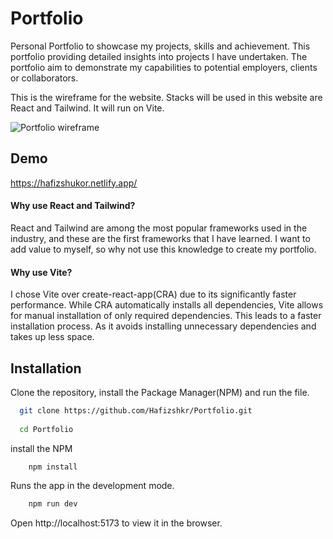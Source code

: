 
# Portfolio

Personal Portfolio to showcase my projects, skills and achievement. This portfolio providing detailed insights into projects I have undertaken. The portfolio aim to demonstrate my capabilities to potential employers, clients or collaborators. 

This is the wireframe for the website.  Stacks will be used in this website are React and Tailwind. It will run on Vite.


![Portfolio wireframe](https://github.com/Hafizshkr/Portfolio/assets/103745630/2fcbc71b-ed7b-4cc1-8d96-e9b7ee385bdf)

## Demo

https://hafizshukor.netlify.app/


#### Why use React and Tailwind?

 React and Tailwind are among the most popular frameworks used in the industry, and these are the first frameworks that I have learned. I want to add value to myself, so why not use this knowledge to create my portfolio.

#### Why use Vite?

I chose Vite over create-react-app(CRA) due to its significantly faster performance. While CRA automatically installs all dependencies, Vite allows for manual installation of only required dependencies. This leads to a faster installation process. As it avoids installing unnecessary dependencies and takes up less space.


## Installation

 Clone the repository, install the Package Manager(NPM) and run the file.

```bash
  git clone https://github.com/Hafizshkr/Portfolio.git
  
  cd Portfolio

```
  install the NPM 

```bash
    npm install
```
Runs the app in the development mode.

```bash
    npm run dev
```

Open http://localhost:5173 to view it in the browser.
